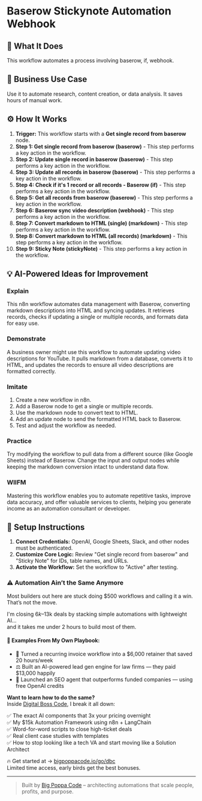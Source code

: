 # Baserow Stickynote Automation Webhook

## 🚀 What It Does
This workflow automates a process involving baserow, if, webhook.

## 💼 Business Use Case
Use it to automate research, content creation, or data analysis. It saves hours of manual work.

## ⚙️ How It Works
1.  **Trigger:** This workflow starts with a **Get single record from baserow** node.
2. **Step 1: Get single record from baserow (baserow)** - This step performs a key action in the workflow.
3. **Step 2: Update single record in baserow (baserow)** - This step performs a key action in the workflow.
4. **Step 3: Update all records in baserow (baserow)** - This step performs a key action in the workflow.
5. **Step 4: Check if it's 1 record or all records - Baserow (if)** - This step performs a key action in the workflow.
6. **Step 5: Get all records from baserow (baserow)** - This step performs a key action in the workflow.
7. **Step 6: Baserow sync video description (webhook)** - This step performs a key action in the workflow.
8. **Step 7: Convert markdown to HTML (single) (markdown)** - This step performs a key action in the workflow.
9. **Step 8: Convert markdown to HTML (all records) (markdown)** - This step performs a key action in the workflow.
10. **Step 9: Sticky Note (stickyNote)** - This step performs a key action in the workflow.

## 💡 AI-Powered Ideas for Improvement
### Explain
This n8n workflow automates data management with Baserow, converting markdown descriptions into HTML and syncing updates. It retrieves records, checks if updating a single or multiple records, and formats data for easy use.

### Demonstrate
A business owner might use this workflow to automate updating video descriptions for YouTube. It pulls markdown from a database, converts it to HTML, and updates the records to ensure all video descriptions are formatted correctly.

### Imitate
1. Create a new workflow in n8n.
2. Add a Baserow node to get a single or multiple records.
3. Use the markdown node to convert text to HTML.
4. Add an update node to send the formatted HTML back to Baserow.
5. Test and adjust the workflow as needed.

### Practice
Try modifying the workflow to pull data from a different source (like Google Sheets) instead of Baserow. Change the input and output nodes while keeping the markdown conversion intact to understand data flow.

### WIIFM
Mastering this workflow enables you to automate repetitive tasks, improve data accuracy, and offer valuable services to clients, helping you generate income as an automation consultant or developer.

## 🔧 Setup Instructions
1. **Connect Credentials:** OpenAI, Google Sheets, Slack, and other nodes must be authenticated.
2. **Customize Core Logic:** Review "Get single record from baserow" and "Sticky Note" for IDs, table names, and URLs.
3. **Activate the Workflow:** Set the workflow to "Active" after testing.

### ⚠️ Automation Ain’t the Same Anymore

Most builders out here are stuck doing $500 workflows and calling it a win.  
That’s not the move.  

I'm closing $6k–$13k deals by stacking simple automations with lightweight AI...  
and it takes me under 2 hours to build most of them.

#### 🧠 Examples From My Own Playbook:
- 🔁 Turned a recurring invoice workflow into a $6,000 retainer that saved 20 hours/week  
- ⚖️ Built an AI-powered lead gen engine for law firms — they paid $13,000 happily  
- 🚀 Launched an SEO agent that outperforms funded companies — using free OpenAI credits  

**Want to learn how to do the same?**  
Inside [Digital Boss Code](https://bigpoppacode.io/go/dbc), I break it all down:

✅ The exact AI components that 3x your pricing overnight  
✅ My $15k Automation Framework using n8n + LangChain  
✅ Word-for-word scripts to close high-ticket deals  
✅ Real client case studies with templates  
✅ How to stop looking like a tech VA and start moving like a Solution Architect  

🔥 Get started at → [bigpoppacode.io/go/dbc](https://bigpoppacode.io/go/dbc)  
Limited time access, early birds get the best bonuses.

---
> Built by [Big Poppa Code](https://bigpoppacode.io) – architecting automations that scale people, profits, and purpose.
